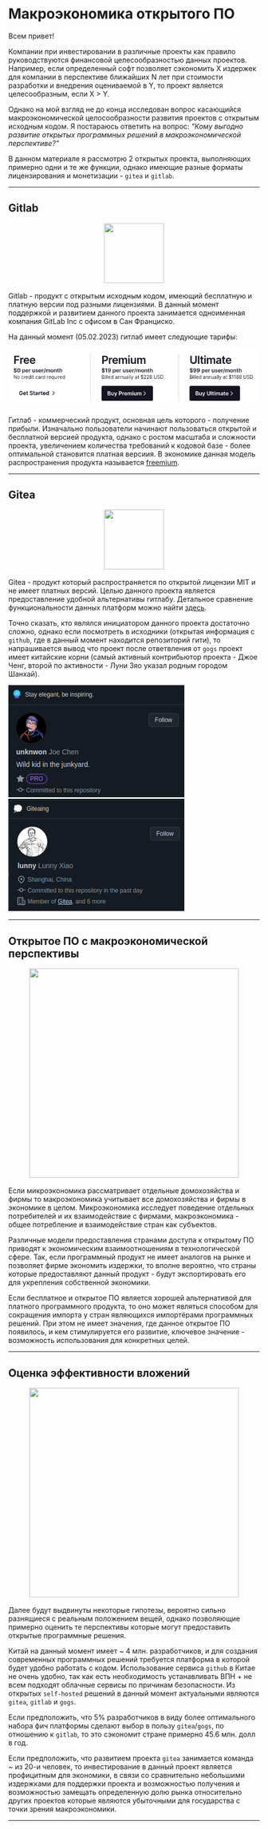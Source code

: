 # Макроэкономика открытого ПО

Всем привет!

Компании при инвестировании в различные проекты как правило руководствуются финансовой целесообразностью данных проектов. Например, если определенный софт позволяет сэкономить X издержек для компании в перспективе ближайших N лет при стоимости разработки и внедрения оцениваемой в Y, то проект является целесообразным, если X > Y.

Однако на мой взгляд не до конца исследован вопрос касающийся макроэкономической целосообразности развития проектов с открытым исходным кодом. Я постараюсь ответить на вопрос: _"Кому выгодно развитие открытых программных решений в макроэкономической перспективе?"_

В данном материале я рассмотрю 2 открытых проекта, выполняющих примерно одни и те же функции, однако имеющие разные форматы лицензирования и монетизации - `gitea` и `gitlab`.

---

## Gitlab

<center>
<img src="/gitlab.png" width="120" height="120">
</center>

Gitlab - продукт с открытым исходным кодом, имеющий бесплатную и платную версии под разными лицензиями. В данный момент поддержкой и развитием данного проекта занимается одноименная компания GitLab Inc с офисом в Сан Франциско.

На данный момент (05.02.2023) гитлаб имеет следующие тарифы:

![](3.png)

Гитлаб - коммерческий продукт, основная цель которого - получение прибыли. Изначально пользователи начинают пользоваться открытой и бесплатной версией продукта, однако с ростом масштаба и сложности проекта, увеличением количества требований к кодовой базе - более оптимальной становится платная версиия. В экономике данная модель распространения продукта называется [freemium](https://ru.wikipedia.org/wiki/Freemium).

---

## Gitea

<center>
<img src="/gitea.png" width="120" height="120">
</center>

Gitea - продукт который распространяется по открытой лицензии MIT и не имеет платных версий. Целью данного проекта является предоставление удобной альтернативы гитлабу. Детальное сравнение функциональности данных платформ можно найти [здесь](https://docs.gitea.io/en-us/comparison/).

Точно сказать, кто являлся инициатором данного проекта достаточно сложно, однако если посмотреть в исходники (открытая информация с `github`, где в данный момент находится репозиторий гити), то напрашивается вывод что проект после ответвления от `gogs` проект имеет китайские корни (самый активный контрибьютор проекта - Джое Ченг, второй по активности - Луни Зяо указал родным городом Шанхай).

![](1.png)
![](2.png)

---

## Открытое ПО с макроэкономической перспективы

<center>
<img src="/net.png" width="420" height="420">
</center>

Если микроэкономика рассматривает отдельные домохозяйства и фирмы то макроэкономика учитывает все домохозяйства и фирмы в экономике в целом. Микроэкономика исследует поведение отдельных потребителей и их взаимодействие с фирмами, макроэкономика - общее потребление и взаимодействие стран как субъектов.

Различные модели предоставления странами доступа к открытому ПО приводят к экономическим взаимоотношениям в технологической сфере. Так, если программный продукт не имеет аналогов на рынке и позволяет фирме экономить издержки, то вполне вероятно, что страны которые предоставляют данный продукт - будут экспортировать его для укрепления собственной экономики.

Если бесплатное и открытое ПО является хорошей альтернативой для платного программного продукта, то оно может являться способом для сокращения импорта у стран являющихся импортёрами программных решений. При этом не имеет значения, где данное открытое ПО появилось, и кем стимулируется его развитие, ключевое значение - возможность использования для конкретных целей. 

---

## Оценка эффективности вложений

<center>
<img src="/costs.png" width="420" height="420">
</center>

Далее будут выдвинуты некоторые гипотезы, вероятно сильно разнящиеся с реальным положением вещей, однако позволяющие примерно оценить те перспективы которые могут предоставить открытые программные решения.

Китай на данный момент имеет ~ 4 млн. разработчиков, и для создания современных программных решений требуется платформа в которой будет удобно работать с кодом. Использование сервиса `github` в Китае не очень удобно, так как есть необходимость устанавливать ВПН + не всем подходят облачные сервисы по причинам безопасности. Из открытых `self-hosted` решений в данный момент актуальными являются `gitea`, `gitlab` и `gogs`.

Если предположить, что 5% разработчиков в виду более оптимального набора фич платформы сделают выбор в пользу `gitea`/`gogs`, по отношению к `gitlab`, то это сэкономит стране примерно 45.6 млн. долл в год. 

Если предположить, что развитием проекта `gitea` занимается команда ~ из 20-и человек, то инвестирование в данный проект является профицитным для экономики, в связи со сравнительно небольшими издержками для поддержки проекта и возможностью получения и возможностью замещать определенную долю рынка относительно других проектов которые являются убыточными для государства с точки зрения макроэкономики.

---

## 

